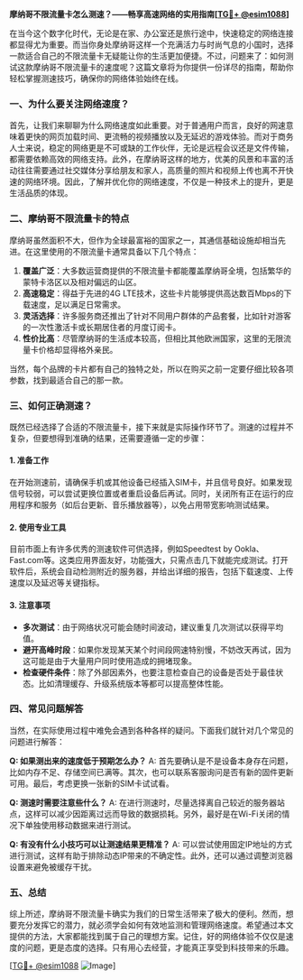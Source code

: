 **摩纳哥不限流量卡怎么测速？——畅享高速网络的实用指南[[TG💪+ @esim1088](https://t.me/s/esim1088)]**

在当今这个数字化时代，无论是在家、办公室还是旅行途中，快速稳定的网络连接都显得尤为重要。而当你身处摩纳哥这样一个充满活力与时尚气息的小国时，选择一款适合自己的不限流量卡无疑能让你的生活更加便捷。不过，问题来了：如何测试这款摩纳哥不限流量卡的速度呢？这篇文章将为你提供一份详尽的指南，帮助你轻松掌握测速技巧，确保你的网络体验始终在线。

### 一、为什么要关注网络速度？

首先，让我们来聊聊为什么网络速度如此重要。对于普通用户而言，良好的网速意味着更快的网页加载时间、更流畅的视频播放以及无延迟的游戏体验。而对于商务人士来说，稳定的网络更是不可或缺的工作伙伴，无论是远程会议还是文件传输，都需要依赖高效的网络支持。此外，在摩纳哥这样的地方，优美的风景和丰富的活动往往需要通过社交媒体分享给朋友和家人，高质量的照片和视频上传也离不开快速的网络环境。因此，了解并优化你的网络速度，不仅是一种技术上的提升，更是生活品质的体现。

### 二、摩纳哥不限流量卡的特点

摩纳哥虽然面积不大，但作为全球最富裕的国家之一，其通信基础设施却相当先进。在这里使用的不限流量卡通常具备以下几个特点：

1. **覆盖广泛**：大多数运营商提供的不限流量卡都能覆盖摩纳哥全境，包括繁华的蒙特卡洛区以及相对偏远的山区。
2. **高速稳定**：得益于先进的4G LTE技术，这些卡片能够提供高达数百Mbps的下载速度，足以满足日常需求。
3. **灵活选择**：许多服务商还推出了针对不同用户群体的产品套餐，比如针对游客的一次性激活卡或长期居住者的月度订阅卡。
4. **性价比高**：尽管摩纳哥的生活成本较高，但相比其他欧洲国家，这里的无限流量卡价格却显得格外亲民。

当然，每个品牌的卡片都有自己的独特之处，所以在购买之前一定要仔细比较各项参数，找到最适合自己的那一款。

### 三、如何正确测速？

既然已经选择了合适的不限流量卡，接下来就是实际操作环节了。测速的过程并不复杂，但要想得到准确的结果，还需要遵循一定的步骤：

#### 1. 准备工作
在开始测速前，请确保手机或其他设备已经插入SIM卡，并且信号良好。如果发现信号较弱，可以尝试更换位置或者重启设备后再试。同时，关闭所有正在运行的应用程序和服务（如后台更新、音乐播放器等），以免占用带宽影响测试结果。

#### 2. 使用专业工具
目前市面上有许多优秀的测速软件可供选择，例如Speedtest by Ookla、Fast.com等。这类应用界面友好，功能强大，只需点击几下就能完成测试。打开软件后，系统会自动检测附近的服务器，并给出详细的报告，包括下载速度、上传速度以及延迟等关键指标。

#### 3. 注意事项
- **多次测试**：由于网络状况可能会随时间波动，建议重复几次测试以获得平均值。
- **避开高峰时段**：如果你发现某天某个时间段网速特别慢，不妨改天再试，因为这可能是由于大量用户同时使用造成的拥堵现象。
- **检查硬件条件**：除了外部因素外，也要注意检查自己的设备是否处于最佳状态。比如清理缓存、升级系统版本等都可以提高整体性能。

### 四、常见问题解答

当然，在实际使用过程中难免会遇到各种各样的疑问。下面我们就针对几个常见的问题进行解答：

**Q: 如果测出来的速度低于预期怎么办？**
A: 首先要确认是不是设备本身存在问题，比如内存不足、存储空间已满等。其次，也可以联系客服询问是否有新的固件更新可用。最后，考虑更换一张新的SIM卡试试看。

**Q: 测速时需要注意些什么？**
A: 在进行测速时，尽量选择离自己较近的服务器站点，这样可以减少因距离过远而导致的数据损耗。另外，最好是在Wi-Fi关闭的情况下单独使用移动数据来进行测试。

**Q: 有没有什么小技巧可以让测速结果更精准？**
A: 可以尝试使用固定IP地址的方式进行测试，这样有助于排除动态IP带来的不确定性。此外，还可以通过调整浏览器设置来避免被缓存干扰。

### 五、总结

综上所述，摩纳哥不限流量卡确实为我们的日常生活带来了极大的便利。然而，想要充分发挥它的潜力，就必须学会如何有效地监测和管理网络速度。希望通过本文提供的方法，大家都能找到属于自己的理想方案。记住，好的网络体验不仅仅是速度的问题，更是态度的选择。只有用心去经营，才能真正享受到科技带来的乐趣。

[[TG💪+ @esim1088](https://t.me/s/esim1088) ![Image](https://i.postimg.cc/4NQfJmqS/Snipaste-2025-05-13-00-14-12.png)]
